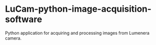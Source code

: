 # LuCam-python-image-acquisition-software
Python application for acquiring and processing images from Lumenera camera. 
